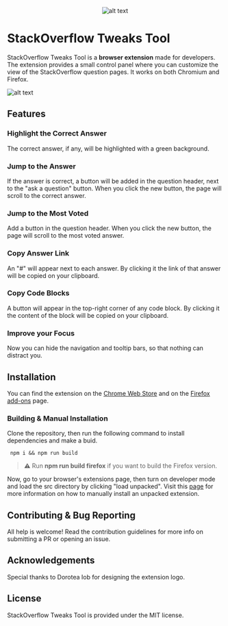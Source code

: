 <div align="center" style="text-align: center;">
    <img src="./docs/images/logo.png" title="" alt="alt text" data-align="center">
</div>
 
# StackOverflow Tweaks Tool

StackOverflow Tweaks Tool is a **browser extension** made for developers. The extension provides a small control panel where you can customize the view of the StackOverflow question pages. It works on both Chromium and Firefox.

![alt text](./docs/images/main-screen-2.jpg)

## Features

### Highlight the Correct Answer

The correct answer, if any, will be highlighted with a green background.

### Jump to the Answer

If the answer is correct, a button will be added in the question header, next to the "ask a question" button. When you click the new button, the page will scroll to the correct answer.

### Jump to the Most Voted

Add a button in the question header. When you click the new button, the page will scroll to the most voted answer.

### Copy Answer Link

An "#" will appear next to each answer. By clicking it the link of that answer will be copied on your clipboard.

### Copy Code Blocks

A button will appear in the top-right corner of any code block. By clicking it the content of the block will be copied on your clipboard.

### Improve your Focus

Now you can hide the navigation and tooltip bars, so that nothing can distract you.

## Installation

You can find the extension on the [Chrome Web Store](https://chrome.google.com/webstore/detail/stackoverflow-tweaks-tool/dfignoicphdepgloiodeaiokaepjbnan) and on the [Firefox add-ons](https://addons.mozilla.org/firefox/addon/stackoverflow-tweaks-tool/) page.

### Building & Manual Installation

Clone the repository, then run the following command to install dependencies and make a buid.

```shell
 npm i && npm run build
```

> **⚠️** Run **npm run build firefox** if you want to build the Firefox version.

Now, go to your browser's extensions page, then turn on developer mode and load the src directory by clicking "load unpacked". Visit this [page](https://dev.to/ben/how-to-install-chrome-extensions-manually-from-github-1612) for more information on how to manually install an unpacked extension.

## Contributing & Bug Reporting

All help is welcome! Read the contribution guidelines for more info on submitting a PR or opening an issue.

## Acknowledgements

Special thanks to Dorotea Iob for designing the extension logo.

## License

StackOverflow Tweaks Tool is provided under the MIT license.
